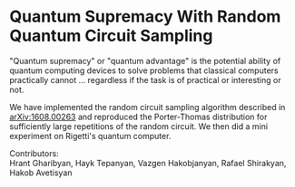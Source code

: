 # Quantum Supremacy With Random Quantum Circuit Sampling

"Quantum supremacy" or "quantum advantage" is the potential ability of quantum computing devices to solve problems that classical computers practically cannot
... regardless if the task is of practical or interesting or not.  

We have implemented the random circuit sampling algorithm described in [arXiv:1608.00263](https://arxiv.org/pdf/1608.00263) and reproduced the Porter-Thomas distribution for sufficiently large repetitions of the random circuit. We then did a mini experiment on Rigetti's quantum computer.


Contributors:  
Hrant Gharibyan, Hayk Tepanyan, Vazgen Hakobjanyan, Rafael Shirakyan, Hakob Avetisyan
